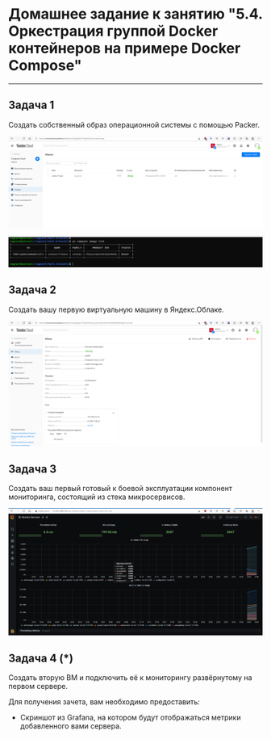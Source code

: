 # Домашнее задание к занятию "5.4. Оркестрация группой Docker контейнеров на примере Docker Compose"

---

## Задача 1

Создать собственный образ операционной системы с помощью Packer.

![alt_text](https://github.com/avloton/devops-netology/raw/main/homeWork/5.4/img/packer.png)

![alt_text](https://github.com/avloton/devops-netology/raw/main/homeWork/5.4/img/packer_console.png)


## Задача 2

Создать вашу первую виртуальную машину в Яндекс.Облаке.

![alt_text](https://github.com/avloton/devops-netology/raw/main/homeWork/5.4/img/terraform_node01.png)

## Задача 3

Создать ваш первый готовый к боевой эксплуатации компонент мониторинга, состоящий из стека микросервисов.

![alt_text](https://github.com/avloton/devops-netology/raw/main/homeWork/5.4/img/grafana.png)

## Задача 4 (*)

Создать вторую ВМ и подключить её к мониторингу развёрнутому на первом сервере.

Для получения зачета, вам необходимо предоставить:
- Скриншот из Grafana, на котором будут отображаться метрики добавленного вами сервера.

